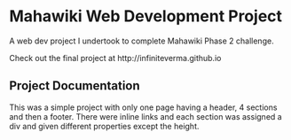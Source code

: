 <h1>Mahawiki Web Development Project</h1>
<p> A web dev project I undertook to complete Mahawiki Phase 2 challenge. </p>
<p> Check out the final project at http://infiniteverma.github.io</p>
<h2> Project Documentation </h2>
<p> This was a simple project with only one page having a header, 4 sections and then a footer. There were inline links and each section was assigned a div and given different properties except the height.</p>
